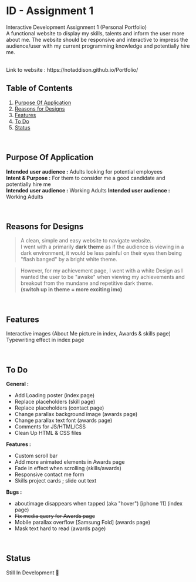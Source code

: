 # ID - Assignment 1
Interactive Development Assignment 1 (Personal Portfolio) <br>
 A functional website to display my skills, talents and inform the user more about me. The website should be responsive and interactive to impress the audience/user with my current programming knowledge and potentially hire me.

<br>
Link to website : https://notaddison.github.io/Portfolio/
<br>

## Table of Contents
1. [Purpose Of Application](#Purpose-Of-Application)
2. [Reasons for Designs](#Reasons-for-Designs)
2. [Features](#Features)
2. [To Do](#To-Do)
2. [Status](#Status)

<br>

## Purpose Of Application
<b>Intended user audience :</b> Adults looking for potential employees<br>
<b>Intent & Purpose :</b> For them to consider me a good candidate and potentially hire me <br>
<b>Intended user audience :</b> Working Adults 
<b>Intended user audience :</b> Working Adults 

<br>


## Reasons for Designs
> A clean, simple and easy website to navigate website. <br>
I went with a primarily <b>dark theme</b> as if the audience is viewing in a dark environment, it would be less painful on their eyes then being "flash banged" by a bright white theme.

>However, for my achievement page, I went with a white Design as I wanted the user to be "awake" when viewing my achievements and breakout from the mundane and repetitive dark theme. <br>
<b>(switch up in theme = more exciting imo)</b>

<br>

## Features
Interactive images (About Me picture in index, Awards & skills page)<br>
Typewriting effect in index page

<br>

## To Do 
<b>General : </b>
- Add Loading poster (index page)
- Replace placeholders (skill page)
- Replace placeholders (contact page)
- Change parallax background image (awards page)
- Change parallax text font (awards page)
- Comments for JS/HTML/CSS
- Clean Up HTML & CSS files


<b>Features :</b>
- Custom scroll bar
- Add more animated elements in Awards page
- Fade in effect when scrolling (skills/awards)
- Responsive contact me form
- Skills project cards ; slide out text

<b>Bugs :</b>
- aboutimage disappears when tapped (aka "hover") [iphone 11] (index page)
- ~~Fix media query for Awards page~~
- Mobile parallax overflow [Samsung Fold] (awards page)
- Mask text hard to read (awards page)

<br>

## Status
Still In Development 📝
